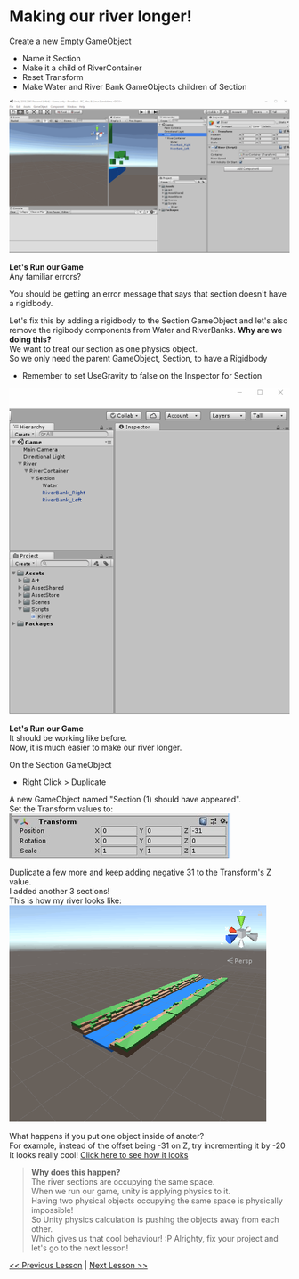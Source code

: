 # Making our river longer!

Create a new Empty GameObject
 - Name it Section
 - Make it a child of RiverContainer
 - Reset Transform
 - Make Water and River Bank GameObjects children of Section

![alt text](resources/img/create-section-gameobject.gif)

**Let's Run our Game**  
Any familiar errors?

You should be getting an error message that says that section doesn't have a rigidbody.

Let's fix this by adding a rigidbody to the Section GameObject and let's also remove the rigibody components from Water and RiverBanks.
**Why are we doing this?**  
We want to treat our section as one physics object.  
So we only need the parent GameObject, Section, to have a Rigidbody 
 - Remember to set UseGravity to false on the Inspector for Section

![alt text](resources/img/fix-section-object-rigidbody.gif)

**Let's Run our Game**  
It should be working like before.  
Now, it is much easier to make our river longer.

On the Section GameObject
 - Right Click > Duplicate

A new GameObject named "Section (1) should have appeared".  
Set the Transform values to:  
![alt text](resources/img/section-first-duplication.JPG)

Duplicate a few more and keep adding negative 31 to the Transform's Z value.    
I added another 3 sections!  
This is how my river looks like:  
![alt text](resources/img/long-river-moving-forward.gif)

What happens if you put one object inside of anoter?  
For example, instead of the offset being -31 on Z, try incrementing it by -20  
It looks really cool! [Click here to see how it looks](resources/img/long-river-crashing.gif)

> **Why does this happen?**  
> The river sections are occupying the same space.  
> When we run our game, unity is applying physics to it.  
> Having two physical objects occupying the same space is physically impossible!  
> So Unity physics calculation is pushing the objects away from each other.  
> Which gives us that cool behaviour! :P
> Alrighty, fix your project and let's go to the next lesson!

[<< Previous Lesson](lesson.5.md) | [Next Lesson >>](lesson.7.md)